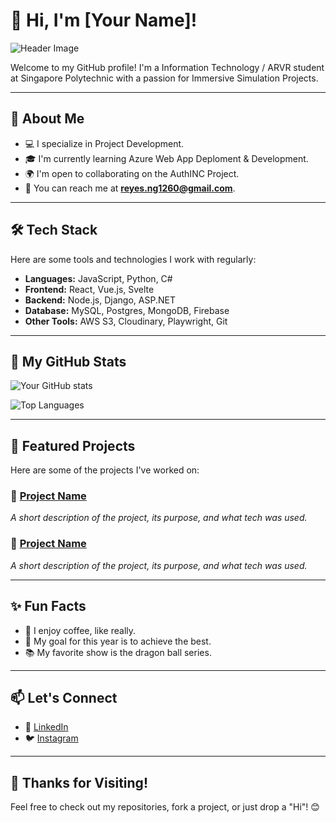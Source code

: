 # 👋 Hi, I'm [Your Name]!

![Header Image](https://i.imgur.com/8tHUqQo.gif) <!-- Replace with your own banner image link -->

Welcome to my GitHub profile! I'm a Information Technology / ARVR student at Singapore Polytechnic with a passion for Immersive Simulation Projects.

---

## 🚀 About Me

- 💻 I specialize in Project Development.
- 🎓 I'm currently learning Azure Web App Deploment & Development.
- 🌍 I'm open to collaborating on the AuthINC Project.
- 📧 You can reach me at **reyes.ng1260@gmail.com**.

---

## 🛠️ Tech Stack

Here are some tools and technologies I work with regularly:

- **Languages:** JavaScript, Python, C#
- **Frontend:** React, Vue.js, Svelte
- **Backend:** Node.js, Django, ASP.NET
- **Database:** MySQL, Postgres, MongoDB, Firebase
- **Other Tools:** AWS S3, Cloudinary, Playwright, Git

---

## 🌟 My GitHub Stats

![Your GitHub stats](https://github-readme-stats.vercel.app/api?username=your-github-username&show_icons=true&theme=radical)

![Top Languages](https://github-readme-stats.vercel.app/api/top-langs/?username=your-github-username&layout=compact&theme=radical)

---

## 📌 Featured Projects

Here are some of the projects I've worked on:

### 🔗 [Project Name](https://github.com/your-repo-link)
_A short description of the project, its purpose, and what tech was used._

### 🔗 [Project Name](https://github.com/your-repo-link)
_A short description of the project, its purpose, and what tech was used._

---

## ✨ Fun Facts

- 🌟 I enjoy coffee, like really.
- 🎯 My goal for this year is to achieve the best.
- 📚 My favorite show is the dragon ball series.

---

## 📫 Let's Connect

- 💼 [LinkedIn](https://www.linkedin.com/in/reyesngsp/)
- 🐦 [Instagram](https://instagram.com)

---

## 🎉 Thanks for Visiting!

Feel free to check out my repositories, fork a project, or just drop a "Hi"! 😊
